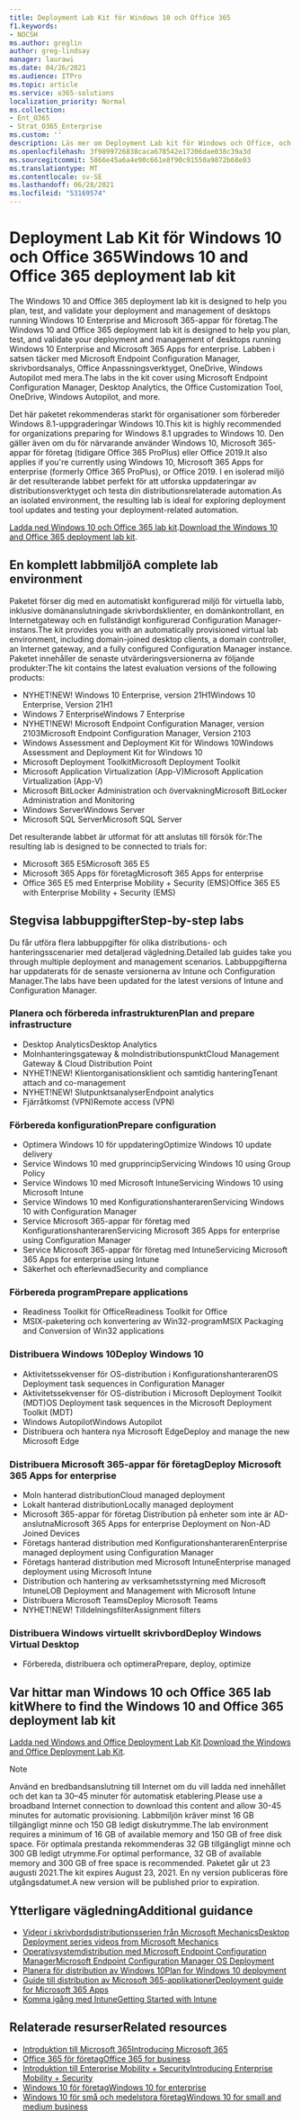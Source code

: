```yaml
---
title: Deployment Lab Kit för Windows 10 och Office 365
f1.keywords:
- NOCSH
ms.author: greglin
author: greg-lindsay
manager: laurawi
ms.date: 04/26/2021
ms.audience: ITPro
ms.topic: article
ms.service: o365-solutions
localization_priority: Normal
ms.collection:
- Ent_O365
- Strat_O365_Enterprise
ms.custom: ''
description: Läs mer om Deployment Lab kit för Windows och Office, och var du hittar det.
ms.openlocfilehash: 3f9899726838caca678542e17206dae038c39a3d
ms.sourcegitcommit: 5866e45a6a4e90c661e8f90c91550a9872b68e03
ms.translationtype: MT
ms.contentlocale: sv-SE
ms.lasthandoff: 06/28/2021
ms.locfileid: "53169574"
---
```

# <a name="windows-10-and-office-365-deployment-lab-kit"></a><span data-ttu-id="3e69a-103">Deployment Lab Kit för Windows 10 och Office 365</span><span class="sxs-lookup"><span data-stu-id="3e69a-103">Windows 10 and Office 365 deployment lab kit</span></span>

<span data-ttu-id="3e69a-104">The Windows 10 and Office 365 deployment lab kit is designed to help you plan, test, and validate your deployment and management of desktops running Windows 10 Enterprise and Microsoft 365-appar för företag.</span><span class="sxs-lookup"><span data-stu-id="3e69a-104">The Windows 10 and Office 365 deployment lab kit is designed to help you plan, test, and validate your deployment and management of desktops running Windows 10 Enterprise and Microsoft 365 Apps for enterprise.</span></span> <span data-ttu-id="3e69a-105">Labben i satsen täcker med Microsoft Endpoint Configuration Manager, skrivbordsanalys, Office Anpassningsverktyget, OneDrive, Windows Autopilot med mera.</span><span class="sxs-lookup"><span data-stu-id="3e69a-105">The labs in the kit cover using Microsoft Endpoint Configuration Manager, Desktop Analytics, the Office Customization Tool, OneDrive, Windows Autopilot, and more.</span></span>

<span data-ttu-id="3e69a-106">Det här paketet rekommenderas starkt för organisationer som förbereder Windows 8.1-uppgraderingar Windows 10.</span><span class="sxs-lookup"><span data-stu-id="3e69a-106">This kit is highly recommended for organizations preparing for Windows 8.1 upgrades to Windows 10.</span></span> <span data-ttu-id="3e69a-107">Den gäller även om du för närvarande använder Windows 10, Microsoft 365-appar för företag (tidigare Office 365 ProPlus) eller Office 2019.</span><span class="sxs-lookup"><span data-stu-id="3e69a-107">It also applies if you're currently using Windows 10, Microsoft 365 Apps for enterprise (formerly Office 365 ProPlus), or Office 2019.</span></span> <span data-ttu-id="3e69a-108">I en isolerad miljö är det resulterande labbet perfekt för att utforska uppdateringar av distributionsverktyget och testa din distributionsrelaterade automation.</span><span class="sxs-lookup"><span data-stu-id="3e69a-108">As an isolated environment, the resulting lab is ideal for exploring deployment tool updates and testing your deployment-related automation.</span></span>

<span data-ttu-id="3e69a-109">[Ladda ned Windows 10 och Office 365 lab kit](https://www.microsoft.com/evalcenter/evaluate-lab-kit).</span><span class="sxs-lookup"><span data-stu-id="3e69a-109">[Download the Windows 10 and Office 365 deployment lab kit](https://www.microsoft.com/evalcenter/evaluate-lab-kit).</span></span>

## <a name="a-complete-lab-environment"></a><span data-ttu-id="3e69a-110">En komplett labbmiljö</span><span class="sxs-lookup"><span data-stu-id="3e69a-110">A complete lab environment</span></span>

<span data-ttu-id="3e69a-111">Paketet förser dig med en automatiskt konfigurerad miljö för virtuella labb, inklusive domänanslutningade skrivbordsklienter, en domänkontrollant, en Internetgateway och en fullständigt konfigurerad Configuration Manager-instans.</span><span class="sxs-lookup"><span data-stu-id="3e69a-111">The kit provides you with an automatically provisioned virtual lab environment, including domain-joined desktop clients, a domain controller, an Internet gateway, and a fully configured Configuration Manager instance.</span></span> <span data-ttu-id="3e69a-112">Paketet innehåller de senaste utvärderingsversionerna av följande produkter:</span><span class="sxs-lookup"><span data-stu-id="3e69a-112">The kit contains the latest evaluation versions of the following products:</span></span>

  - <span data-ttu-id="3e69a-113">NYHET!</span><span class="sxs-lookup"><span data-stu-id="3e69a-113">NEW!</span></span> <span data-ttu-id="3e69a-114">Windows 10 Enterprise, version 21H1</span><span class="sxs-lookup"><span data-stu-id="3e69a-114">Windows 10 Enterprise, Version 21H1</span></span>
  - <span data-ttu-id="3e69a-115">Windows 7 Enterprise</span><span class="sxs-lookup"><span data-stu-id="3e69a-115">Windows 7 Enterprise</span></span>
  - <span data-ttu-id="3e69a-116">NYHET!</span><span class="sxs-lookup"><span data-stu-id="3e69a-116">NEW!</span></span> <span data-ttu-id="3e69a-117">Microsoft Endpoint Configuration Manager, version 2103</span><span class="sxs-lookup"><span data-stu-id="3e69a-117">Microsoft Endpoint Configuration Manager, Version 2103</span></span>
  - <span data-ttu-id="3e69a-118">Windows Assessment and Deployment Kit för Windows 10</span><span class="sxs-lookup"><span data-stu-id="3e69a-118">Windows Assessment and Deployment Kit for Windows 10</span></span>
  - <span data-ttu-id="3e69a-119">Microsoft Deployment Toolkit</span><span class="sxs-lookup"><span data-stu-id="3e69a-119">Microsoft Deployment Toolkit</span></span>
  - <span data-ttu-id="3e69a-120">Microsoft Application Virtualization (App-V)</span><span class="sxs-lookup"><span data-stu-id="3e69a-120">Microsoft Application Virtualization (App-V)</span></span>
  - <span data-ttu-id="3e69a-121">Microsoft BitLocker Administration och övervakning</span><span class="sxs-lookup"><span data-stu-id="3e69a-121">Microsoft BitLocker Administration and Monitoring</span></span> 
  - <span data-ttu-id="3e69a-122">Windows Server</span><span class="sxs-lookup"><span data-stu-id="3e69a-122">Windows Server</span></span> 
  - <span data-ttu-id="3e69a-123">Microsoft SQL Server</span><span class="sxs-lookup"><span data-stu-id="3e69a-123">Microsoft SQL Server</span></span> 

<span data-ttu-id="3e69a-124">Det resulterande labbet är utformat för att anslutas till försök för:</span><span class="sxs-lookup"><span data-stu-id="3e69a-124">The resulting lab is designed to be connected to trials for:</span></span> 

  - <span data-ttu-id="3e69a-125">Microsoft 365 E5</span><span class="sxs-lookup"><span data-stu-id="3e69a-125">Microsoft 365 E5</span></span>
  - <span data-ttu-id="3e69a-126"> Microsoft 365 Apps för företag</span><span class="sxs-lookup"><span data-stu-id="3e69a-126">Microsoft 365 Apps for enterprise</span></span>
  - <span data-ttu-id="3e69a-127">Office 365 E5 med Enterprise Mobility + Security (EMS)</span><span class="sxs-lookup"><span data-stu-id="3e69a-127">Office 365 E5 with Enterprise Mobility + Security (EMS)</span></span>

## <a name="step-by-step-labs"></a><span data-ttu-id="3e69a-128">Stegvisa labbuppgifter</span><span class="sxs-lookup"><span data-stu-id="3e69a-128">Step-by-step labs</span></span>

<span data-ttu-id="3e69a-129">Du får utföra flera labbuppgifter för olika distributions- och hanteringsscenarier med detaljerad vägledning.</span><span class="sxs-lookup"><span data-stu-id="3e69a-129">Detailed lab guides take you through multiple deployment and management scenarios.</span></span> <span data-ttu-id="3e69a-130">Labbuppgifterna har uppdaterats för de senaste versionerna av Intune och Configuration Manager.</span><span class="sxs-lookup"><span data-stu-id="3e69a-130">The labs have been updated for the latest versions of Intune and Configuration Manager.</span></span> 

### <a name="plan-and-prepare-infrastructure"></a><span data-ttu-id="3e69a-131">Planera och förbereda infrastrukturen</span><span class="sxs-lookup"><span data-stu-id="3e69a-131">Plan and prepare infrastructure</span></span> 

- <span data-ttu-id="3e69a-132">Desktop Analytics</span><span class="sxs-lookup"><span data-stu-id="3e69a-132">Desktop Analytics</span></span> 
- <span data-ttu-id="3e69a-133">Molnhanteringsgateway & molndistributionspunkt</span><span class="sxs-lookup"><span data-stu-id="3e69a-133">Cloud Management Gateway & Cloud Distribution Point</span></span> 
- <span data-ttu-id="3e69a-134">NYHET!</span><span class="sxs-lookup"><span data-stu-id="3e69a-134">NEW!</span></span> <span data-ttu-id="3e69a-135">Klientorganisationsklient och samtidig hantering</span><span class="sxs-lookup"><span data-stu-id="3e69a-135">Tenant attach and co-management</span></span>
- <span data-ttu-id="3e69a-136">NYHET!</span><span class="sxs-lookup"><span data-stu-id="3e69a-136">NEW!</span></span> <span data-ttu-id="3e69a-137">Slutpunktsanalyser</span><span class="sxs-lookup"><span data-stu-id="3e69a-137">Endpoint analytics</span></span> 
- <span data-ttu-id="3e69a-138">Fjärråtkomst (VPN)</span><span class="sxs-lookup"><span data-stu-id="3e69a-138">Remote access (VPN)</span></span> 

### <a name="prepare-configuration"></a><span data-ttu-id="3e69a-139">Förbereda konfiguration</span><span class="sxs-lookup"><span data-stu-id="3e69a-139">Prepare configuration</span></span>   

- <span data-ttu-id="3e69a-140">Optimera Windows 10 för uppdatering</span><span class="sxs-lookup"><span data-stu-id="3e69a-140">Optimize Windows 10 update delivery</span></span>   
- <span data-ttu-id="3e69a-141">Service Windows 10 med grupprincip</span><span class="sxs-lookup"><span data-stu-id="3e69a-141">Servicing Windows 10 using Group Policy</span></span>
- <span data-ttu-id="3e69a-142">Service Windows 10 med Microsoft Intune</span><span class="sxs-lookup"><span data-stu-id="3e69a-142">Servicing Windows 10 using Microsoft Intune</span></span>   
- <span data-ttu-id="3e69a-143">Service Windows 10 med Konfigurationshanteraren</span><span class="sxs-lookup"><span data-stu-id="3e69a-143">Servicing Windows 10 with Configuration Manager</span></span>   
- <span data-ttu-id="3e69a-144">Service Microsoft 365-appar för företag med Konfigurationshanteraren</span><span class="sxs-lookup"><span data-stu-id="3e69a-144">Servicing Microsoft 365 Apps for enterprise using Configuration Manager</span></span>   
- <span data-ttu-id="3e69a-145">Service Microsoft 365-appar för företag med Intune</span><span class="sxs-lookup"><span data-stu-id="3e69a-145">Servicing Microsoft 365 Apps for enterprise using Intune</span></span>  
- <span data-ttu-id="3e69a-146">Säkerhet och efterlevnad</span><span class="sxs-lookup"><span data-stu-id="3e69a-146">Security and compliance</span></span>   

### <a name="prepare-applications"></a><span data-ttu-id="3e69a-147">Förbereda program</span><span class="sxs-lookup"><span data-stu-id="3e69a-147">Prepare applications</span></span>    

- <span data-ttu-id="3e69a-148">Readiness Toolkit för Office</span><span class="sxs-lookup"><span data-stu-id="3e69a-148">Readiness Toolkit for Office</span></span>  
- <span data-ttu-id="3e69a-149">MSIX-paketering och konvertering av Win32-program</span><span class="sxs-lookup"><span data-stu-id="3e69a-149">MSIX Packaging and Conversion of Win32 applications</span></span>   

### <a name="deploy-windows-10"></a><span data-ttu-id="3e69a-150">Distribuera Windows 10</span><span class="sxs-lookup"><span data-stu-id="3e69a-150">Deploy Windows 10</span></span>   

- <span data-ttu-id="3e69a-151">Aktivitetssekvenser för OS-distribution i Konfigurationshanteraren</span><span class="sxs-lookup"><span data-stu-id="3e69a-151">OS Deployment task sequences in Configuration Manager</span></span>
- <span data-ttu-id="3e69a-152">Aktivitetssekvenser för OS-distribution i Microsoft Deployment Toolkit (MDT)</span><span class="sxs-lookup"><span data-stu-id="3e69a-152">OS Deployment task sequences in the Microsoft Deployment Toolkit (MDT)</span></span>
- <span data-ttu-id="3e69a-153">Windows Autopilot</span><span class="sxs-lookup"><span data-stu-id="3e69a-153">Windows Autopilot</span></span>
- <span data-ttu-id="3e69a-154">Distribuera och hantera nya Microsoft Edge</span><span class="sxs-lookup"><span data-stu-id="3e69a-154">Deploy and manage the new Microsoft Edge</span></span>  

### <a name="deploy-microsoft-365-apps-for-enterprise"></a><span data-ttu-id="3e69a-155">Distribuera Microsoft 365-appar för företag</span><span class="sxs-lookup"><span data-stu-id="3e69a-155">Deploy Microsoft 365 Apps for enterprise</span></span>    

- <span data-ttu-id="3e69a-156">Moln hanterad distribution</span><span class="sxs-lookup"><span data-stu-id="3e69a-156">Cloud managed deployment</span></span>  
- <span data-ttu-id="3e69a-157">Lokalt hanterad distribution</span><span class="sxs-lookup"><span data-stu-id="3e69a-157">Locally managed deployment</span></span>    
- <span data-ttu-id="3e69a-158">Microsoft 365-appar för företag Distribution på enheter som inte är AD-anslutna</span><span class="sxs-lookup"><span data-stu-id="3e69a-158">Microsoft 365 Apps for enterprise Deployment on Non-AD Joined Devices</span></span> 
- <span data-ttu-id="3e69a-159">Företags hanterad distribution med Konfigurationshanteraren</span><span class="sxs-lookup"><span data-stu-id="3e69a-159">Enterprise managed deployment using Configuration Manager</span></span>
- <span data-ttu-id="3e69a-160">Företags hanterad distribution med Microsoft Intune</span><span class="sxs-lookup"><span data-stu-id="3e69a-160">Enterprise managed deployment using Microsoft Intune</span></span>  
- <span data-ttu-id="3e69a-161">Distribution och hantering av verksamhetsstyrning med Microsoft Intune</span><span class="sxs-lookup"><span data-stu-id="3e69a-161">LOB Deployment and Management with Microsoft Intune</span></span>
- <span data-ttu-id="3e69a-162">Distribuera Microsoft Teams</span><span class="sxs-lookup"><span data-stu-id="3e69a-162">Deploy Microsoft Teams</span></span>
- <span data-ttu-id="3e69a-163">NYHET!</span><span class="sxs-lookup"><span data-stu-id="3e69a-163">NEW!</span></span> <span data-ttu-id="3e69a-164">Tilldelningsfilter</span><span class="sxs-lookup"><span data-stu-id="3e69a-164">Assignment filters</span></span>  

### <a name="deploy-windows-virtual-desktop"></a><span data-ttu-id="3e69a-165">Distribuera Windows virtuellt skrivbord</span><span class="sxs-lookup"><span data-stu-id="3e69a-165">Deploy Windows Virtual Desktop</span></span>  

- <span data-ttu-id="3e69a-166">Förbereda, distribuera och optimera</span><span class="sxs-lookup"><span data-stu-id="3e69a-166">Prepare, deploy, optimize</span></span>
 
## <a name="where-to-find-the-windows-10-and-office-365-deployment-lab-kit"></a><span data-ttu-id="3e69a-167">Var hittar man Windows 10 och Office 365 lab kit</span><span class="sxs-lookup"><span data-stu-id="3e69a-167">Where to find the Windows 10 and Office 365 deployment lab kit</span></span>

<span data-ttu-id="3e69a-168">[Ladda ned Windows and Office Deployment Lab Kit](https://www.microsoft.com/evalcenter/evaluate-lab-kit).</span><span class="sxs-lookup"><span data-stu-id="3e69a-168">[Download the Windows and Office Deployment Lab Kit](https://www.microsoft.com/evalcenter/evaluate-lab-kit).</span></span>

> [!NOTE]
> <span data-ttu-id="3e69a-169">Använd en bredbandsanslutning till Internet om du vill ladda ned innehållet och det kan ta 30–45 minuter för automatisk etablering.</span><span class="sxs-lookup"><span data-stu-id="3e69a-169">Please use a broadband Internet connection to download this content and allow 30-45 minutes for automatic provisioning.</span></span> <span data-ttu-id="3e69a-170">Labbmiljön kräver minst 16 GB tillgängligt minne och 150 GB ledigt diskutrymme.</span><span class="sxs-lookup"><span data-stu-id="3e69a-170">The lab environment requires a minimum of 16 GB of available memory and 150 GB of free disk space.</span></span> <span data-ttu-id="3e69a-171">För optimala prestanda rekommenderas 32 GB tillgängligt minne och 300 GB ledigt utrymme.</span><span class="sxs-lookup"><span data-stu-id="3e69a-171">For optimal performance, 32 GB of available memory and 300 GB of free space is recommended.</span></span> <span data-ttu-id="3e69a-172">Paketet går ut 23 augusti 2021.</span><span class="sxs-lookup"><span data-stu-id="3e69a-172">The kit expires August 23, 2021.</span></span> <span data-ttu-id="3e69a-173">En ny version publiceras före utgångsdatumet.</span><span class="sxs-lookup"><span data-stu-id="3e69a-173">A new version will be published prior to expiration.</span></span>

## <a name="additional-guidance"></a><span data-ttu-id="3e69a-174">Ytterligare vägledning</span><span class="sxs-lookup"><span data-stu-id="3e69a-174">Additional guidance</span></span>

  - [<span data-ttu-id="3e69a-175">Videor i skrivbordsdistributionsserien från Microsoft Mechanics</span><span class="sxs-lookup"><span data-stu-id="3e69a-175">Desktop Deployment series videos from Microsoft Mechanics</span></span>](https://www.aka.ms/watchhowtoshift)
  - [<span data-ttu-id="3e69a-176">Operativsystemdistribution med Microsoft Endpoint Configuration Manager</span><span class="sxs-lookup"><span data-stu-id="3e69a-176">Microsoft Endpoint Configuration Manager OS Deployment</span></span>](/mem/configmgr/osd/understand/introduction-to-operating-system-deployment)
  - [<span data-ttu-id="3e69a-177">Planera för distribution av Windows 10</span><span class="sxs-lookup"><span data-stu-id="3e69a-177">Plan for Windows 10 deployment</span></span>](/windows/deployment/planning/index)
  - [<span data-ttu-id="3e69a-178">Guide till distribution av Microsoft 365-applikationer</span><span class="sxs-lookup"><span data-stu-id="3e69a-178">Deployment guide for Microsoft 365 Apps</span></span>](/deployoffice/deployment-guide-microsoft-365-apps)
  - [<span data-ttu-id="3e69a-179">Komma igång med Intune</span><span class="sxs-lookup"><span data-stu-id="3e69a-179">Getting Started with Intune</span></span>](/intune/get-started-evaluation)

## <a name="related-resources"></a><span data-ttu-id="3e69a-180">Relaterade resurser</span><span class="sxs-lookup"><span data-stu-id="3e69a-180">Related resources</span></span>

  - [<span data-ttu-id="3e69a-181">Introduktion till Microsoft 365</span><span class="sxs-lookup"><span data-stu-id="3e69a-181">Introducing Microsoft 365</span></span>](https://www.microsoft.com/microsoft-365/default.aspx)
  - [<span data-ttu-id="3e69a-182">Office 365 för företag</span><span class="sxs-lookup"><span data-stu-id="3e69a-182">Office 365 for business</span></span>](https://products.office.com/business/office)
  - [<span data-ttu-id="3e69a-183">Introduktion till Enterprise Mobility + Security</span><span class="sxs-lookup"><span data-stu-id="3e69a-183">Introducing Enterprise Mobility + Security</span></span>](https://www.microsoft.com/cloud-platform/enterprise-mobility-security)
  - [<span data-ttu-id="3e69a-184">Windows 10 för företag</span><span class="sxs-lookup"><span data-stu-id="3e69a-184">Windows 10 for enterprise</span></span>](https://www.microsoft.com/WindowsForBusiness/windows-for-enterprise)
  - [<span data-ttu-id="3e69a-185">Windows 10 för små och medelstora företag</span><span class="sxs-lookup"><span data-stu-id="3e69a-185">Windows 10 for small and medium business</span></span>](https://www.microsoft.com/WindowsForBusiness/windows-for-small-business)
